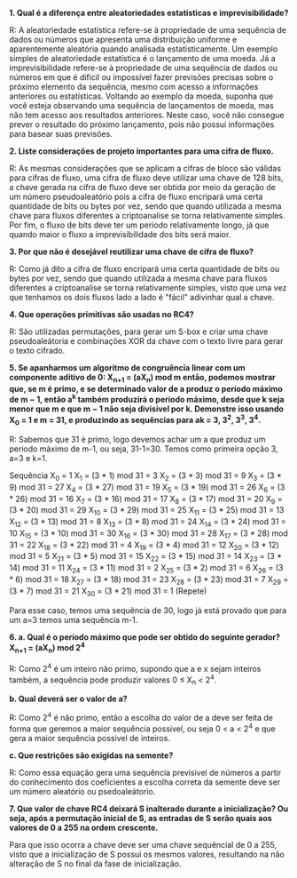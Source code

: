 **1. Qual é a diferença entre aleatoriedades estatísticas e imprevisibilidade?**

R: A aleatoriedade estatística refere-se à propriedade de uma sequência de dados ou números que apresenta uma distribuição uniforme e aparentemente aleatória quando analisada estatisticamente. Um exemplo simples de aleatoriedade estatística é o lançamento de uma moeda. Já a imprevisibilidade refere-se à propriedade de uma sequência de dados ou números em que é difícil ou impossível fazer previsões precisas sobre o próximo elemento da sequência, mesmo com acesso a informações anteriores ou estatísticas. Voltando ao exemplo da moeda, suponha que você esteja observando uma sequência de lançamentos de moeda, mas não tem acesso aos resultados anteriores. Neste caso, você não consegue prever o resultado do próximo lançamento, pois não possui informações para basear suas previsões.

**2. Liste considerações de projeto importantes para uma cifra de fluxo.**

R: As mesmas considerações que se aplicam a cifras de bloco são válidas para cifras de fluxo, uma cifra de fluxo deve utilizar uma chave de 128 bits, a chave gerada na cifra de fluxo deve ser obtida por meio da geração de um número pseudoaleatório pois a cifra de fluxo encripará uma certa quantidade de bits ou bytes por vez, sendo que quando utilizada a mesma chave para fluxos diferentes a criptoanalise se torna relativamente simples. Por fim, o fluxo de bits deve ter um periodo relativamente longo, já que quando maior o fluxo a imprevisibilidade dos bits será maior.

**3. Por que não é desejável reutilizar uma chave de cifra de fluxo?**

R: Como já dito a cifra de fluxo encripará uma certa quantidade de bits ou bytes por vez, sendo que quando utilizada a mesma chave para fluxos diferentes a criptoanalise se torna relativamente simples, visto que uma vez que tenhamos os dois fluxos lado a lado é "fácil" adivinhar qual a chave. 

**4. Que operações primitivas são usadas no RC4?**

R: São utilizadas permutações, para gerar um S-box e criar uma chave pseudoaleátoria e combinações XOR da chave com o texto livre para gerar o texto cifrado.

**5. Se apanharmos um algoritmo de congruência linear com um componente aditivo de 0: X<sub>n+1</sub> = (aX<sub>n</sub>) mod m então, podemos mostrar que, se m é primo, e se determinado valor de a produz o período máximo de m − 1, então a<sup>k</sup> também produzirá o período máximo, desde que k seja menor que m e que m − 1 não seja divisível por k. Demonstre isso usando X<sub>0</sub> = 1 e m = 31, e produzindo as sequências para ak = 3, 3<sup>2</sup>, 3<sup>3</sup>, 3<sup>4</sup>.**

R: Sabemos que 31 é primo, logo devemos achar um a que produz um periodo máximo de m-1, ou seja, 31-1=30. Temos como primeira opção 3, a=3 e k=1. 

Sequência 
X<sub>0</sub> = 1
X<sub>1</sub> = (3 * 1) mod 31 = 3
X<sub>2</sub> = (3 * 3) mod 31 = 9
X<sub>3</sub> = (3 * 9) mod 31 = 27
X<sub>4</sub> = (3 * 27) mod 31 = 19
X<sub>5</sub> = (3 * 19) mod 31 = 26
X<sub>6</sub> = (3 * 26) mod 31 = 16
X<sub>7</sub> = (3 * 16) mod 31 = 17
X<sub>8</sub> = (3 * 17) mod 31 = 20
X<sub>9</sub> = (3 * 20) mod 31 = 29
X<sub>10</sub> = (3 * 29) mod 31 = 25
X<sub>11</sub> = (3 * 25) mod 31 = 13
X<sub>12</sub> = (3 * 13) mod 31 = 8
X<sub>13</sub> = (3 * 8) mod 31 = 24
X<sub>14</sub> = (3 * 24) mod 31 = 10
X<sub>15</sub> = (3 * 10) mod 31 = 30
X<sub>16</sub> = (3 * 30) mod 31 = 28
X<sub>17</sub> = (3 * 28) mod 31 = 22
X<sub>18</sub> = (3 * 22) mod 31 = 4
X<sub>19</sub> = (3 * 4) mod 31 = 12
X<sub>20</sub> = (3 * 12) mod 31 = 5
X<sub>21</sub> = (3 * 5) mod 31 = 15
X<sub>22</sub> = (3 * 15) mod 31 = 14
X<sub>23</sub> = (3 * 14) mod 31 = 11
X<sub>24</sub> = (3 * 11) mod 31 = 2
X<sub>25</sub> = (3 * 2) mod 31 = 6
X<sub>26</sub> = (3 * 6) mod 31 = 18
X<sub>27</sub> = (3 * 18) mod 31 = 23
X<sub>28</sub> = (3 * 23) mod 31 = 7
X<sub>29</sub> = (3 * 7) mod 31 = 21
X<sub>30</sub> = (3 * 21) mod 31 = 1 (Repete)

Para esse caso, temos uma sequência de 30, logo já está provado que para um a=3 temos uma sequência m-1.

**6. a. Qual é o período máximo que pode ser obtido do seguinte gerador? X<sub>n+1</sub> = (aX<sub>n</sub>) mod 2<sup>4</sup>**

R: Como 2<sup>4</sup> é um inteiro não primo, supondo que a e x sejam inteiros também, a sequência pode produzir valores 0 ≤ X<sub>n</sub> < 2<sup>4</sup>.

**b. Qual deverá ser o valor de a?**

R: Como 2<sup>4</sup> é não primo, então a escolha do valor de a deve ser feita de forma que geremos a maior sequência possivel, ou seja 0 < a < 2<sup>4</sup> e que gera a maior sequência possivel de inteiros.

**c. Que restrições são exigidas na semente?**

R: Como essa equação gera uma sequência previsivel de números a partir do conhecimento dos coeficientes a escolha correta da semente deve ser um número aleatório ou psedoaleátorio.

**7. Que valor de chave RC4 deixará S inalterado durante a inicialização? Ou seja, após a permutação inicial de S, as entradas de S serão quais aos valores de 0 a 255 na ordem crescente.**

Para que isso ocorra a chave deve ser uma chave sequêncial de 0 a 255, visto que a inicialização de S possui os mesmos valores, resultando na não alteração de S no final da fase de inicialização.

